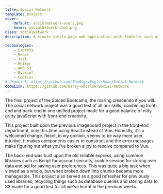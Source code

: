 ```yaml
---
title: Social Network
template: project
cover:
    default: socialNetwork-users.png
    hover: socialNetwork-chat.png
class: socialNetwork
description: A simple single page web application with features such as account registration and login, profile editing, friends list and a chat feature. Built with React, Express, SQL, amazon web services S3, Sockets and Bcrypt

technologies:
    - Express
    - React
    - Jest
    - Multer
    - AWS S3
    - Bycript
    - Cookies
# demoLink: https://github.com/TheAngryEnglishman/Social-Network
codeLink: https://github.com/harry-whorlow/Social-Network
---
```


The final project of the Spiced Bootcamp, the roaring crescendo if you will... The social network project was a good test of all our skills, combining front-end and back-end in one unified project made for a good balance of nitty gritty javaScript with front-end creativity.

This project built upon the previous imageboard project in the front-end department, only this time using React instead of Vue. Honestly, it's a welcomed change. React, in my opinion, seems to be way more user intuitive. It makes components easier to construct and the error messages make figuring out what you've broken a joy to resolve compared to Vue.

The back-end was built upon the old reliable express, using common libraries such as Bcript for account security, cookie session for storing user data and sql for saving user preferences. This was quite a big task when viewed as a whole, but when broken down into chunks became more manageable. This project also served as a good refresher for previously used libraries, recycling things such as database queries and storing data to S3 made for a good test for all we've learnt in the previous weeks.
